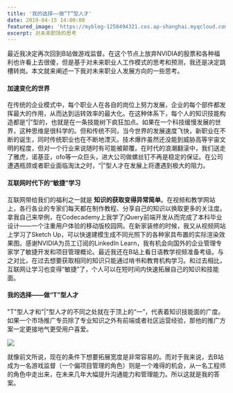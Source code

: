 ```yaml
---
title: '我的选择——做“T”型人才'
date: 2019-04-15 14:00:00
featured_image: 'https://myblog-1258494321.cos.ap-shanghai.myqcloud.com/image/back_to_blog/my_choise/T-Shaped-Illustration.jpg'
excerpt: 对未来职场的思考
---
```


最近我决定再次回到B站做游戏监督。在这个节点上放弃NVIDIA的股票和各种福利也许看上去很傻，但是基于对未来职业人工作模式的思考和预测，我还是决定跳槽转岗。本文就来阐述一下我对未来职业人发展方向的一些思考。

#### 加速变化的世界

在传统的企业模式中，每个职业人在各自的岗位上努力发展，企业的每个部件都发挥最大的作用，从而达到运转效率的最大化。在这种体系下，每个人的知识技能构造都是“|”型的，也就是在一条技能树下疯狂加点。如果在一个科技缓慢发展的世界，这种思维是很科学的。但和传统不同，当今世界的发展速度飞快，新职业在不断的诞生，同时传统职业也在不断地湮灭。技术爆炸虽然还没能到威胁高等宇宙文明的程度，但对一个行业来说随时有可能被颠覆。在时代的浪潮翻滚中，我们送走了雅虎，诺基亚，ofo等一众巨头，进大公司做螺丝钉不再是稳定的保证。在公司遭遇瓶颈或者职业面临淘汰之时，“|”型人才在发展上将遭遇到极大的阻力。

#### 互联网时代下的“敏捷”学习

互联网带给我们的福利之一就是 **知识的获取变得异常简单**。在视频和教学网站上，各行各业的专家们每天都在制作教程、分享自己的知识以换取更多的关注度。拿我自己来举例，在Codecademy上我学了jQuery前端开发从而完成了本科毕业设计——一个注重用户体验的移动版校园网。在新家装修的时候，我又从视频网站上学习了Sketch Up，可以快速建模生成不同光照下的各种家具布置的实际渲染效果图。感谢NVIDIA为员工订阅的LinkedIn Learn，我有机会向国外的企业管理专家学了敏捷开发和项目管理概论。最近我还在B站上看日语教学视频准备考级。与之对比，在过去想要获取相同的知识只能通过啃书和教育机构学习。和过去相比，互联网让学习也变得“敏捷”了，个人可以在短时间内快速拓展自己的知识和技能面。

#### 我的选择——做“T”型人才

"T"型人才和"|"型人才的不同之处就在于顶上的“一”，代表着知识技能面的广度。如果一个市场推广专员除了专业知识之外有前端或者社区运营经验，那他的推广方案一定更接地气更受用户喜爱。

![](https://myblog-1258494321.cos.ap-shanghai.myqcloud.com/image/back_to_blog/my_choise/Bn.png)

就像前文所说，现在的条件下想要拓展宽度是非常容易的。而对于我来说，去B站成为一名游戏监督（一个偏项目管理的角色）则是一个难得的机会，从一名工程师的角色中走出来，在未来几年大幅提升沟通能力和管理能力。所以这就是我的答案。
